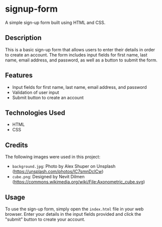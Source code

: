 # signup-form

A simple sign-up form built using HTML and CSS.

## Description

This is a basic sign-up form that allows users to enter their details in order to create an account. The form includes input fields for first name, last name, email address, and password, as well as a button to submit the form.

## Features

- Input fields for first name, last name, email address, and password
- Validation of user input
- Submit button to create an account

## Technologies Used

- HTML
- CSS

## Credits

The following images were used in this project:

- `background.jpg`: Photo by Alex Shuper on Unsplash (https://unsplash.com/photos/lC7smnDclCw)
- `cube.png`: Designed by Nevit Dilmen (https://commons.wikimedia.org/wiki/File:Axonometric_cube.svg)

## Usage

To use the sign-up form, simply open the `index.html` file in your web browser. Enter your details in the input fields provided and click the "submit" button to create your account.
